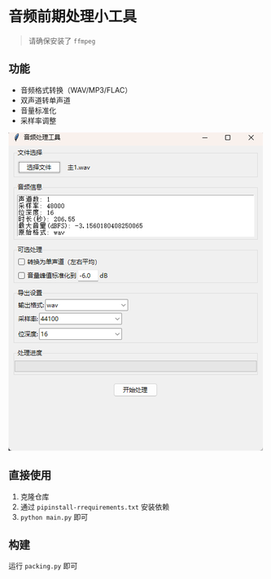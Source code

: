 # 音频前期处理小工具

>  请确保安装了  `ffmpeg`

## 功能

- 音频格式转换（WAV/MP3/FLAC）
- 双声道转单声道
- 音量标准化
- 采样率调整

![1742271435530](image/README/1742271435530.png)

## 直接使用

1. 克隆仓库
2. 通过 `pipinstall-rrequirements.txt` 安装依赖
3. `python main.py` 即可

## 构建

运行 `packing.py` 即可
